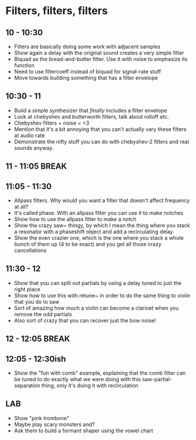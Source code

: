 # Filters, filters, filters

## 10 - 10:30
- Filters are basically doing some work with adjacent samples
- Show again a delay with the original sound creates a very simple filter
- Biquad as the bread-and-butter filter. Use it with noise to emphasize its function
- Need to use filtercoeff instead of biquad for signal-rate stuff
- Move towards building something that has a filter envelope

## 10:30 - 11
- Build a simple synthesizer that _finally_ includes a filter envelope
- Look at chebyshev and butterworth filters, talk about rolloff etc. 
- Chebyshev filters + noise = <3
- Mention that it's a bit annoying that you can't actually vary these filters at audio rate
- Demonstrate the nifty stuff you can do with chebyshev-2 filters and real sounds anyway.

## 11 - 11:05 BREAK

## 11:05 - 11:30
- Allpass filters. Why would you want a filter that doesn't affect frequency at all?
- It's called phase. With an allpass filter you can use it to make notches
- Show how to use the allpass filter to make a notch
- Show the crazy saw~ thingy, by which I mean the thing where you stack a resonator with a phaseshift object and add a recirculating delay.
- Show the even crazier one, which is the one where you stack a whole bunch of them up (4 to be exact) and you get all those crazy cancellations

## 11:30 - 12
- Show that you can split out partials by using a delay tuned to just the right place
- Show how to use this with retune~ in order to do the same thing to violin that you do to saw
- Sort of amazing how much a violin can become a clarinet when you remove the odd partials
- Also sort of crazy that you can recover just the bow noise!

## 12 - 12:05 BREAK

## 12:05 - 12:30ish
- Show the "fun with comb" example, explaining that the comb filter can be tuned to do exactly what we were doing with this saw-partial-separation thing, only it's doing it with recirculation

## LAB
- Show "pink trombone"
- Maybe play scary monsters and?
- Ask them to build a formant shaper using the vowel chart